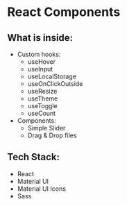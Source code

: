 # React Components
## What is inside:
- Custom hooks:  
	* useHover  
	* useInput  
	* useLocalStorage  
	* useOnClickOutside  
	* useResize  
	* useTheme  
	* useToggle  
	* useCount  
- Components:  
	* Simple Slider  
	* Drag & Drop files 

## Tech Stack:  
- React  
- Material UI  
- Material UI Icons  
- Sass  